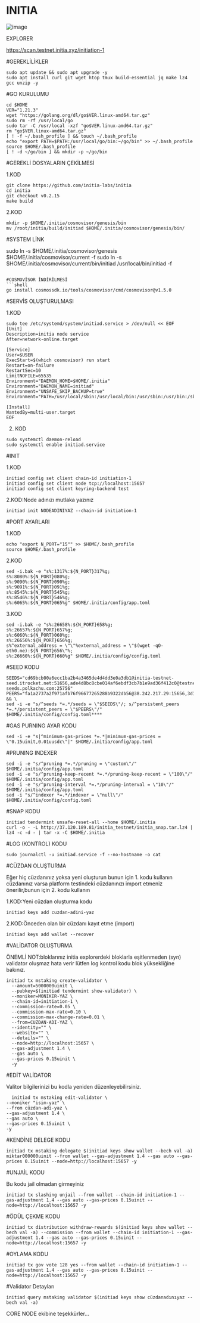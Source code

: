 # INITIA
![image](https://github.com/ScanNodeSs/INITIA/assets/172748611/454b57df-987f-432c-af9d-d200f6bd4a19)




EXPLORER

https://scan.testnet.initia.xyz/initiation-1


#GEREKLİLİKLER

```shell
sudo apt update && sudo apt upgrade -y
sudo apt install curl git wget htop tmux build-essential jq make lz4 gcc unzip -y
```

#GO KURULUMU
```shell
cd $HOME
VER="1.21.3"
wget "https://golang.org/dl/go$VER.linux-amd64.tar.gz"
sudo rm -rf /usr/local/go
sudo tar -C /usr/local -xzf "go$VER.linux-amd64.tar.gz"
rm "go$VER.linux-amd64.tar.gz"
[ ! -f ~/.bash_profile ] && touch ~/.bash_profile
echo "export PATH=$PATH:/usr/local/go/bin:~/go/bin" >> ~/.bash_profile
source $HOME/.bash_profile
[ ! -d ~/go/bin ] && mkdir -p ~/go/bin
```


#GEREKLİ DOSYALARIN ÇEKİLMESİ


1.KOD
```shell
git clone https://github.com/initia-labs/initia
cd initia
git checkout v0.2.15
make build
```
2.KOD
```shell
mkdir -p $HOME/.initia/cosmovisor/genesis/bin
mv /root/initia/build/initiad $HOME/.initia/cosmovisor/genesis/bin/
```

#SYSTEM LİNK


sudo ln -s $HOME/.initia/cosmovisor/genesis $HOME/.initia/cosmovisor/current -f
sudo ln -s $HOME/.initia/cosmovisor/current/bin/initiad /usr/local/bin/initiad -f
```

#COSMOVİSOR İNDİRİLMESİ
```shell
go install cosmossdk.io/tools/cosmovisor/cmd/cosmovisor@v1.5.0
```

#SERVİS OLUŞTURULMASI



1.KOD
```shell
sudo tee /etc/systemd/system/initiad.service > /dev/null << EOF
[Unit]
Description=initia node service
After=network-online.target

[Service]
User=$USER
ExecStart=$(which cosmovisor) run start
Restart=on-failure
RestartSec=10
LimitNOFILE=65535
Environment="DAEMON_HOME=$HOME/.initia"
Environment="DAEMON_NAME=initiad"
Environment="UNSAFE_SKIP_BACKUP=true"
Environment="PATH=/usr/local/sbin:/usr/local/bin:/usr/sbin:/usr/bin:/sbin:/bin:/usr/games:/usr/local/games:/snap/bin:$HOME/.initia/cosmovisor/current/bin"

[Install]
WantedBy=multi-user.target
EOF
```
2. KOD
```shell
sudo systemctl daemon-reload
sudo systemctl enable initiad.service
```
#INIT

1.KOD

```shell
initiad config set client chain-id initiation-1
initiad config set client node tcp://localhost:15657
initiad config set client keyring-backend test
```
2.KOD:Node adınızı mutlaka yazınız

```shell
initiad init NODEADINIYAZ --chain-id initiation-1
```
#PORT AYARLARI

1.KOD

```shell
echo "export N_PORT="15"" >> $HOME/.bash_profile
source $HOME/.bash_profile
```
2.KOD

```shell
sed -i.bak -e "s%:1317%:${N_PORT}317%g;
s%:8080%:${N_PORT}080%g;
s%:9090%:${N_PORT}090%g;
s%:9091%:${N_PORT}091%g;
s%:8545%:${N_PORT}545%g;
s%:8546%:${N_PORT}546%g;
s%:6065%:${N_PORT}065%g" $HOME/.initia/config/app.toml
```

3.KOD

```shell
sed -i.bak -e "s%:26658%:${N_PORT}658%g;
s%:26657%:${N_PORT}657%g;
s%:6060%:${N_PORT}060%g;
s%:26656%:${N_PORT}656%g;
s%^external_address = \"\"%external_address = \"$(wget -qO- eth0.me):${N_PORT}656\"%;
s%:26660%:${N_PORT}660%g" $HOME/.initia/config/config.toml
```

#SEED KODU

```shell
SEEDS="cd69bcb00a6ecc1ba2b4a3465de4d4dd3e0a3db1@initia-testnet-seed.itrocket.net:51656,ade4d8bc8cbe014af6ebdf3cb7b1e9ad36f412c0@testnet-seeds.polkachu.com:25756"
PEERS="fa1a2737a2f971afb76f96677265288b9322db56@38.242.217.29:15656,3d1420fe98bfc8928d1bbd1cf2843bce00139a1e@84.46.247.4:14656,9f0ae0790fae9a2d327d8d6fe767b73eb8aa5c48@176.126.87.65:22656,ce4eb94dbb0abb8496347f4480d15027ab817088@31.220.76.14:26656,68bde047e9e4626e6d701cb784036959d9e75e3a@185.216.75.49:14656,92ad95d40cdb179fd5d6ab4b28a2e111cebb7386@149.50.111.209:14656,733b32a845afe208ae2f0ac525a2dcf2ed6799a9@161.97.105.175:14656,90e783357d29891e420939559a975d4fe4a494cc@185.223.93.191:26656,26fc32867cf3a5130cc2739a65804c51ed1afd0b@45.85.147.100:14656,2bcda81635d22fad329291d6ec6b45e0f821adc1@149.50.111.20:14656,1e387f4bd869f4e072f6b1c5add05011202feb91@195.179.229.53:26656,5a32a7b6b3967f867f9136fecc11cd805def19e9@152.53.14.247:17956,651f2535f76ed483e1c3c4adcca158a77d3c9afc@149.50.113.80:14656,6ad7310bc734115fb528bcda08d5995e4fc82803@194.195.87.173:14656,10144d4bc16ae03c0bc0674a1883a1298cd578de@83.171.249.192:14656,b23e5306b35d7039796069fa9c9b0ab2a883f2b1@84.247.162.207:27656,67b6ad099601545159704d6ae0fd37358c2c80aa@23.22.190.44:26656,161aac538322bb660dba7e5893a3d70602bdebac@95.216.2.176:26656,439f3f661eb1412133f4b310e1309b191a682367@86.48.1.138:14656,4478d15c1ef48f3a1b4e5036625df45ffa634f22@149.50.109.40:14656,de31968f3b35942b5a1123998ff0c4ebd3c3aae5@88.99.193.146:26656,6a6d164766341e4e4f56d0359f130a757f21851a@95.217.148.179:29656,8d2c34e523566e64988a9a40f364a0f08993d601@149.50.112.39:14656,57a9c6967bb9a0885b090d4a7108ff516fbc1be8@88.198.50.206:26656,0b108b734b37f3cee0217c6a65e8d5bff35fb45a@142.132.146.185:50156,04473116e3a85f144bad880b2275effb4220d763@149.50.114.165:14656,eddbd4b58fc21afa52329e42e920cf35cf10bf5e@94.72.116.120:14656,96f24b01f232135b7acd4a8b5e93572eb9d7a8cf@149.50.112.136:14656,269b6646a4102bebe4944ba2c6bd578745068e87@89.117.55.82:14656,86a96159def49322d7a3497138bd708a11ca3c79@149.50.111.144:14656,b49f285388716964f177bface1841522a6bb385a@149.50.111.150:14656,1c323cfcbb9f74d2260af06dcc8cae3c792d689d@149.50.113.198:14656,b2f6fd85e7ebf4eca72bfe24cbb482cf512644ae@161.97.83.155:14656,8d1ae8f595567ebcebb36484b2b4fa5a2bb33aca@84.46.251.85:14656,41453d8197207ce8834a672896eddf941f5b745e@125.131.208.75:26656,ca5600a076e5b165173a6e99614cbb964efd177e@178.254.39.176:16656,67c0f5b2e50a53a15d7f9cf34cacb1cb49b5dafd@194.163.191.73:14656,29ed6548da79f47c194449afa797c6389da1099a@149.50.113.169:14656,72b8b9f0e826fa9be3f5ab55f56e67d409f0cef8@185.197.250.199:51656,cd32aeb3f5d9a474128f75bdf5cd216c24dbfb65@75.119.131.26:14656,17b0fb616bae3fc2e6babf717e2ec132353142db@51.195.88.136:15674,6f06f63189972ba97c883a970af237703aefcde1@89.117.58.216:26656,0f1151f23c08acde3019196280f902ae0ae62bb3@51.83.236.99:26656,1eccf0b75519cdaa402a87469e25faab8d67b62d@185.192.97.24:26656,8db320e665dbe123af20c4a5c667a17dc146f4d0@149.50.96.153:26656,0f5e3f72b1dc6d657d65f4f6b74f0f32b69758fd@213.239.218.219:50156,e420cecc58552c067a4477984c665c2967524e9c@89.117.61.243:26656,c04526a0a50bd2d40aa957b9d6d6b1a0492f133a@146.190.132.179:26656,2b86a844710e83178ec33311c228e6a4b53a560a@5.78.105.174:44656,303155b38cb9f7d4d264c1f51379088e11d53e5b@45.10.154.243:33756,492474b468643c36883fa4b6fa47af2b5c2b8c19@193.46.243.32:14656,74ea98d53e1442f67d7aff05a2c597f4aa0d98c4@89.117.61.168:26656,b5a6a4e83f23035ceb245abda0cefceb8b49d5c5@164.68.100.187:15656,024b615f6a5e5a03e3a5929be65c06c0e8eaa706@217.76.51.182:17656,31de0f9d8d100bd8f94987f54efcaa28415e2806@162.0.226.227:26656,4692780b85a00b74d6332218ef989101b58e5b45@149.50.107.87:14656,f3c82922f38adc2271f4a8b4ccb90680eb048b11@149.50.113.42:14656,0168b241db9dd3ab64f3c9144f18b45170a1426a@84.54.23.111:17956,d704d363fb7e6c19df7f2e57b41e54d34ebb4bac@103.219.171.22:26656,1409825f99073ddd376e4579f594053ed2bd45f3@194.163.183.197:26656,b65c692cd179c9bd3e99c3a9d8ccfa7b2e3ec556@167.86.123.182:14656,b73ae4b3df5ea0c7827254f20b9cbc608f0dc69d@195.201.197.160:26656,0b81a3126dc9e3545c54a3fe7ddfc7dad01de448@149.50.113.244:14656,1902ac5c3388a2473e86e78acea67c24fc907ac4@149.50.109.19:14656,b9561cc582b2686d7e66816af6730d700f282fbe@65.108.201.18:51656,d9eaca310f734e7fe252408d48187452796d350c@157.173.192.85:656,c2912cdba5d52b835790b000709635286aba2c47@38.242.228.252:26656,32756a5b2576d48561d20e93544290019418d2a2@45.8.132.174:26656,a5ef95fb339efb76f9e9028000861bb99521511e@89.117.60.193:14656,e1e8624f456c6871e640975b6d961b6ead032cd7@38.242.240.202:26656,9c3ec4d1c63facd3c27f4375577bbfc3b216f188@45.10.154.165:26656,0f4ff5974f188dcad6d8d14abcd425d20adf2a14@194.242.57.198:14656,0028900e524f551614c4128aade4bf49f8988328@38.242.147.101:26656,81e87a0ac2e7665aa8e118509978b68869c1e720@159.89.108.133:26656,31f11dba738bcf979f1077f894f9d46f7e70f03d@149.50.109.61:14656,65017c82a3bf6437fc2466c14c0be12f5515aa93@149.50.114.137:14656,21cd203eb451f85dce0b87e5d08ffe4d8db24713@34.126.129.53:26656,bed55ace8bd4dfc3de2e50e4f96636cc24ce1728@38.242.148.54:26656,3b6a4c5ede20a38ad254909ac78ff73e0a4ca3b7@109.199.117.4:19656,cc42341dfd0b1327931cdb89f9bf61a6a9bf3a00@86.48.0.176:14656,557dcf2b571ee27225e56a3cf766abaeb23e9ff3@38.242.250.253:26656,461a060291521556ea8927e0ec1a78e39af5d919@207.180.236.138:26656,ff9dbc6bb53227ef94dc75ab1ddcaeb2404e1b0b@162.55.65.140:26656,b631f4a06b679e1979ff8974744b6d4e1dfcd0de@88.180.180.141:26656,6e2155096cdc1c178740415affc256882c44f671@38.242.255.182:14656,8f9f905d14b6283f9ab971b52e846202a41ad7f1@65.109.117.113:25756,06675e0711f347a6d63abf23d9dbee10c474208b@149.50.107.88:14656,911e6dc9b21cc37bf6c0b09e86a426304a927cfa@51.91.31.25:26656,c56ab2c4a718d781491218b02ca79bab5fe2f4d6@65.108.69.56:17956,d54ffe3c32de95269d1e05f0b0de22f631474dcd@75.119.139.23:26656,ac42ea16b0cf3d1a3def68fea7714f167baf3ee7@38.242.253.128:39656,50409fa407bc47fee29ce5c440d3e3bf110c2a42@161.97.101.38:14656,04319189c9ec7f7d39aaea2e3eb7153b34d9c754@149.50.114.45:14656,23dcf1e91dbcb6f8ce4daf0e91d5778d086f4045@45.8.133.207:26656,d9b8e50ac286b2e647e4b627935cd225b4c6ceaf@109.199.97.152:656,30444c032b7065451de1d94e6eff6bde1ec082c0@149.50.113.227:14656,a01b70f4e70eb4d0d6d9f43cdb75c032194ca539@45.8.133.210:15656,10f692a91b89c8ad2d7f90d6f1f01886fdaba4ac@173.249.21.251:26656,10f20a0f79f48736dad1e3538861f40d015a584d@167.86.124.160:14656,1c18aa30e98db215c226a5990f83fa868ec6be3d@149.50.113.200:14656,9fdb5d612cfef209e4b3816302943da1e0536ce9@65.108.131.189:26100,d9307b245c045f505edeeb823b9414d1b921727d@109.199.100.50:26656,ff98288d57c5bbb4aa5a1d5783c6b6d3aa152f95@148.113.6.114:26656,34b789bb9c2618418f14d5676d0f8f634f0c1fe8@149.50.114.42:14656,908aecde9bae2e902e0ca20d01dc381b142570d4@158.220.123.94:14656,33d0af5236224a7dac61447b71f5be723544778d@38.242.207.19:17956,3f6682ce84e5316441f4c8c614476d445256261a@194.113.67.157:26656,458777086d62fd0671104d033ea891c585bc7fe8@149.50.109.234:14656,0433409daa3ed448837a5bef5ef434013f1e7993@86.48.5.68:26656,8ce12c76df8416aa8dc9e624fffa39cbbe41391d@149.50.114.193:14656,739cf12fac108e6d0933e6476c43460b6014a93b@167.86.74.206:14656,7dad293c1bbb539b523afdd58f564c74f18e37cf@135.181.238.30:26656,52e94af65a17f46c6c47d6b41dc30a535565b9bb@149.50.111.117:14656,4f3e4826b7496b21eb85d4d9b558c29923787e03@149.50.109.227:14656,a98e47c02763d05f2a9623cb67e8e40e0d06504a@5.9.70.180:15674,7788ae0e47593edba4fb602654961e489c435d97@194.242.57.44:14656,7b14cf28c6f7ebec37a90702ffef009b2cf93106@195.201.169.186:26656,86e1e99ad62b6f5b46bed0001bf947c4255d2dce@144.91.70.205:14656,780d5f14bfc092493a22f0a4a3c55fbe510e5d92@173.249.51.77:14656,0b1613dc0af34bd910f25aeb0bd35c51d6c7a226@164.68.102.43:14656,3faaa07eb466328e75dcf79778c4f550f5fffc1a@94.232.244.80:26656,eafdd2627f19ee8d01a01c70c066d1339c358715@149.50.109.246:14656,297fec5674eec9fbd63b10d6e39c86bd71d6a95e@154.26.130.65:17956,548e26b95b895efc964b08a6b2e991c6d5a6791d@142.132.151.35:15674,b8c2deec30e6956322ed97aa2b2c5ae05f22d87e@51.79.230.130:17956,450b1409f7d4c1f837ba4f33a106735b996d5ee8@149.50.112.35:14656,f0ce538966f453b6b972cbd4f98ab82c2da00422@149.50.109.211:14656,a113be602a379b93604884b17c49275c64661c7a@89.117.60.52:14656,6e2eed68ac5442dc9e8ef5878ce17dda7553e019@173.212.247.166:14656,cbb69270978528e176271520200c9df05101c6b8@149.50.114.240:14656,7a221dacb34a2781c214387f9a9fbc6e3f722d74@149.50.114.138:14656,7aa00d964f3cbc8cefd29fa119aa35420fd12fc5@149.50.109.137:14656,bd4ad0aace54be4115943a0e896ee32cb386a988@185.234.69.39:14656,91a0f975e2cc49d1a90724036a9df7005c7f9e4b@93.188.162.253:26656,3d21bfb9c91be253dbdfaac52588b9e1855fa233@84.46.243.10:14656,e6e71f252fea56684d825b1c47df37d6f5437354@5.9.104.206:26656,a74f835c701ba815aa3b708e4dcb8dc0e1b01a14@144.91.79.33:14656,f587d09754197a00ef026fe2e3e1936113554bd7@5.180.24.17:26656,875ee19218c201f2482e29db67a8cebe072f86b6@183.110.214.229:26656,4b558d7224dca471655bb16eded79d47f0bac5ed@213.199.63.29:39656,8991127b6aba6d834bfcde97130b8970db2db123@43.133.57.18:27656,86ef54e9beb4fd5bdd94d8f26a57b1cf3a3aa269@65.108.129.239:26656,afcad4e5bd4f22449bbd600230224575a6ba190c@149.50.114.37:14656,8dc312bc7caba46f001a73449170d050387c915a@149.50.107.240:14656,3866d5a8fcecc3647511ffd938066a801bf41731@149.50.107.200:14656,6387826b3b325138ba6d11650b1d2fdfdf18a4d2@149.50.111.33:14656,10b173a6c692fc1d258c10689e7adbc6d0b22ce3@162.55.242.213:55656,8c5932cf40c1c3007fbd97c9d21c09821b8a0f52@154.26.138.31:26656,fd53d70bbee23775d2d9142894e4229321eca214@109.199.98.178:16656,f4e17f407bdae3aaccec2315e98caf422fbbd993@161.97.136.152:26656,6d90dd5e75f1fd70915639bab7bf89560f1b952d@149.50.107.31:14656,4b1f84f5d332b7bc60e857f2bfde6361b2168fb3@95.217.100.225:17956,76b0ee2d10ac4f1fef1b210b0364b15f8fa25d72@94.72.116.147:14656,697cd70147c7fcd16cf00ad39fe1217a35e2db15@38.58.183.3:31656,a1910e8378bd6c224d2ab54ed3ad8570da515207@37.27.117.213:37656,e4285d88ae124a6ba1446bdc5340ec8446aa46e8@193.34.213.76:26656,3454bd4fe68948de5c568e214ca50cb049f70710@75.119.133.37:26656,bd225058c6a00d0b92b1d02c0299e83511ddcb54@38.242.193.24:53456,745e4f73e0d77d34dab6f2e2cbac96ac7fc15786@85.190.242.204:26656,cd61235a2b8de8b5f421eeabd1ad5c23371587e8@65.109.30.35:15656,66abd758f6971eb8227fc54d11cb56ca1ca280e6@65.109.113.251:13656,59fb8058c2a682e96f529056d0b1bd8f40cfff7f@38.242.214.145:26656,277a8eb7cd42f96c2339864640d96d3c417e003c@31.220.89.15:26656,c1d07588f2e116090e43dbbd58f34b2b449ca518@194.163.174.193:26656,947868b49bf1821344cb482cf09addfd8c744967@65.109.28.27:51656,a82c32e142fd6535d32f67b7c3f63c26f09c316e@144.91.70.48:14656,0edfd664a49319e71813371ba61aa47716a6dc96@123.101.108.245:53456,c28827cb96c14c905b127b92065a3fb4cd77d7f6@134.209.85.88:25756,5158609391487f6d03d15ccfd5cb863e2272543b@88.99.61.53:37656" && \
sed -i -e "s/^seeds *=.*/seeds = \"$SEEDS\"/; s/^persistent_peers *=.*/persistent_peers = \"$PEERS\"/" $HOME/.initia/config/config.toml****
```


#GAS PURNING AYAR KODU

```shell
sed -i -e "s|^minimum-gas-prices *=.*|minimum-gas-prices = \"0.15uinit,0.01uusdc\"|" $HOME/.initia/config/app.toml
```

#PRUNING INDEXER

```shell
sed -i -e "s/^pruning *=.*/pruning = \"custom\"/" $HOME/.initia/config/app.toml
sed -i -e "s/^pruning-keep-recent *=.*/pruning-keep-recent = \"100\"/" $HOME/.initia/config/app.toml
sed -i -e "s/^pruning-interval *=.*/pruning-interval = \"10\"/" $HOME/.initia/config/app.toml
sed -i "s/^indexer *=.*/indexer = \"null\"/" $HOME/.initia/config/config.toml
```



#SNAP KODU
```shell
initiad tendermint unsafe-reset-all --home $HOME/.initia
curl -o - -L http://37.120.189.81/initia_testnet/initia_snap.tar.lz4 | lz4 -c -d - | tar -x -C $HOME/.initia
```
#LOG (KONTROL) KODU
```shell
sudo journalctl -u initiad.service -f --no-hostname -o cat
```


#CÜZDAN OLUŞTURMA

Eğer hiç cüzdanınız yoksa yeni oluşturun bunun için 1. kodu kullanın cüzdanınız varsa platform testindeki cüzdanınızı import etmeniz önerilir,bunun için 2. kodu kullanın

1.KOD:Yeni cüzdan oluşturma kodu

```shell
initiad keys add cuzdan-adini-yaz
```

2.KOD:Önceden olan bir cüzdanı kayıt etme (import)

```shell
initiad keys add wallet --recover
```


#VALİDATOR OLUŞTURMA

ÖNEMLİ NOT:bloklarınız initia explorerdeki bloklarla eşitlenmeden (syn) validator oluşmaz hata verir lütfen log kontrol kodu blok yüksekliğine bakınız.

```shell
initiad tx mstaking create-validator \
  --amount=5000000uinit \
  --pubkey=$(initiad tendermint show-validator) \
  --moniker=MONIKER-YAZ \
  --chain-id=initiation-1 \
  --commission-rate=0.05 \
  --commission-max-rate=0.10 \
  --commission-max-change-rate=0.01 \
  --from=CUZDAN-ADI-YAZ \
  --identity="" \
  --website="" \
  --details="" \
  --node=http://localhost:15657 \
  --gas-adjustment 1.4 \
  --gas auto \
  --gas-prices 0.15uinit \
  -y
```

#EDİT VALİDATOR

Valitor bilgilerinizi bu kodla yeniden düzenleyebilirsiniz.


```shell
  initiad tx mstaking edit-validator \
--moniker "isim-yaz" \
--from cüzdan-adi-yaz \
--gas-adjustment 1.4 \
--gas auto \
--gas-prices 0.15uinit \
-y
```

#KENDİNE DELEGE KODU
```shell
initiad tx mstaking delegate $(initiad keys show wallet --bech val -a)  miktar000000uinit --from wallet --gas-adjustment 1.4 --gas auto --gas-prices 0.15uinit --node=http://localhost:15657 -y
```


#UNJAİL KODU

Bu kodu jail olmadan girmeyiniz

```shell
initiad tx slashing unjail --from wallet --chain-id initiation-1 --gas-adjustment 1.4 --gas auto --gas-prices 0.15uinit --node=http://localhost:15657 -y
```

#ÖDÜL ÇEKME KODU
```shell
initiad tx distribution withdraw-rewards $(initiad keys show wallet --bech val -a) --commission --from wallet --chain-id initiation-1 --gas-adjustment 1.4 --gas auto --gas-prices 0.15uinit --node=http://localhost:15657 -y
```
#OYLAMA KODU

```shell
initiad tx gov vote 128 yes --from wallet --chain-id initiation-1 --gas-adjustment 1.4 --gas auto --gas-prices 0.15uinit --node=http://localhost:15657 -y
```


#Validator Detayları

```shell
initiad query mstaking validator $(initiad keys show cüzdanadınıyaz --bech val -a)
```

CORE NODE ekibine teşekkürler...
